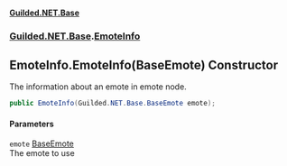 #### [Guilded.NET.Base](Guilded_NET_Base.md 'Guilded.NET.Base')
### [Guilded.NET.Base](Guilded_NET_Base.md#Guilded_NET_Base 'Guilded.NET.Base').[EmoteInfo](EmoteInfo.md 'Guilded.NET.Base.EmoteInfo')
## EmoteInfo.EmoteInfo(BaseEmote) Constructor
The information about an emote in emote node.  
```csharp
public EmoteInfo(Guilded.NET.Base.BaseEmote emote);
```
#### Parameters
<a name='Guilded_NET_Base_EmoteInfo_EmoteInfo(Guilded_NET_Base_BaseEmote)_emote'></a>
`emote` [BaseEmote](BaseEmote.md 'Guilded.NET.Base.BaseEmote')  
The emote to use
  
